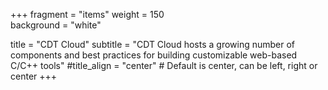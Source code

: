 +++
fragment = "items"
weight = 150    
background = "white"

title = "CDT Cloud"
subtitle = "CDT Cloud hosts a growing number of components and best practices for building customizable web-based C/C++ tools"
#title_align = "center" # Default is center, can be left, right or center
+++
